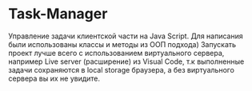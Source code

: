 # Task-Manager
Управление задачи клиентской части на Java Script.
Для написания были использованы классы и методы из ООП подхода)
Запускать проект лучше всего с использованием виртуального сервера, например Live server (расширение) из Visual Code, т.к выполненные задачи сохраняются в local storage браузера, а без виртуального сервера вы их не увидите.
